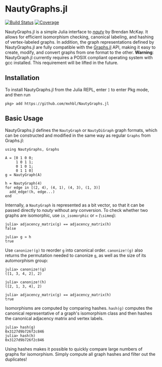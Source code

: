 # NautyGraphs.jl


[![Build Status](https://github.com/mxhbl/NautyGraphs.jl/actions/workflows/CI.yml/badge.svg?branch=main)](https://github.com/mxhbl/NautyGraphs.jl/actions/workflows/CI.yml?query=branch%3Amain)
[![Coverage](https://codecov.io/gh/mxhbl/NautyGraphs.jl/branch/main/graph/badge.svg)](https://codecov.io/gh/mxhbl/NautyGraphs.jl)

NautyGraphs.jl is a simple Julia interface to [_nauty_](https://pallini.di.uniroma1.it/) by Brendan McKay. It allows for efficient isomorphism checking, canonical labeling, and hashing of vertex-labeled graphs. In addition, the graph representations defined by NautyGraphs.jl are fully compatible with the [Graphs.jl](https://github.com/JuliaGraphs/Graphs.jl) API, making it easy to create, modify, and convert graphs from one format to the other. 
**Warning**: NautyGraph.jl currently requires a POSIX compliant operating system with gcc installed. This requirement will be lifted in the future.
## Installation
To install NautyGraphs.jl from the Julia REPL, enter `]` to enter Pkg mode, and then run
```
pkg> add https://github.com/mxhbl/NautyGraphs.jl
```
## Basic Usage
NautyGraphs.jl defines the `NautyGraph` or `NautyDiGraph` graph formats, which can be constructed and modified in the same way as regular `Graphs` from Graphs.jl:
```
using NautyGraphs, Graphs

A = [0 1 0 0;
     1 0 1 1;
     0 1 0 1;
     0 1 1 0]
g = NautyGraph(A)

h = NautyGraph(4)
for edge in [(2, 4), (4, 1), (4, 3), (1, 3)]
  add_edge!(h, edge...)
end
```
Internally, a `NautyGraph` is represented as a bit vector, so that it can be passed directly to _nauty_ without any conversion.
To check whether two graphs are isomorphic, use `is_isomorphic` or `≃` (`\simeq`):
```
julia> adjacency_matrix(g) == adjacency_matrix(h)
false

julia> g ≃ h
true
```
Use `canonize!(g)` to reorder `g` into canonical order. `canonize!(g)` also returns the permutation needed to canonize `g`, as well as the size of its automorphism group:
```
julia> canonize!(g)
([1, 3, 4, 2], 2)

julia> canonize!(h)
([2, 1, 3, 4], 2)

julia> adjacency_matrix(g) == adjacency_matrix(h)
true
```
Isomorphisms are computed by comparing hashes. `hash(g)` computes the canonical representative of a graph's isomorphism class and then hashes the canonical adjacency matrix and vertex labels.
```
julia> hash(g)
0x3127d9b726f2c846
julia> hash(h)
0x3127d9b726f2c846
```
Using hashes makes it possible to quickly compare large numbers of graphs for isomorphism. Simply compute all graph hashes and filter out the duplicates!
